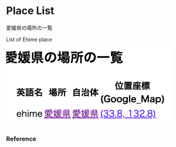 Place List
============

愛媛県の場所の一覧

List of Ehime place

![place list](https://github.com/ohwada/World_Countries/blob/main/geoPandas/polygon_explode/ehime/place_list/screenshots/rhime_place_list.png)

### Reference

